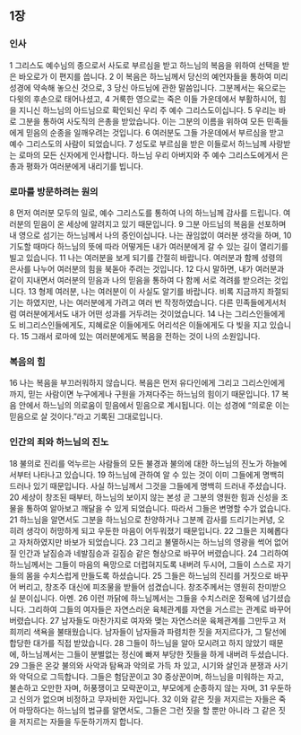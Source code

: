 ## 1장
### 인사
1 그리스도 예수님의 종으로서 사도로 부르심을 받고 하느님의 복음을 위하여 선택을 받은 바오로가 이 편지를 씁니다.
2 이 복음은 하느님께서 당신의 예언자들을 통하여 미리 성경에 약속해 놓으신 것으로,
3 당신 아드님에 관한 말씀입니다. 그분께서는 육으로는 다윗의 후손으로 태어나셨고,
4 거룩한 영으로는 죽은 이들 가운데에서 부활하시어, 힘을 지니신 하느님의 아드님으로 확인되신 우리 주 예수 그리스도이십니다.
5 우리는 바로 그분을 통하여 사도직의 은총을 받았습니다. 이는 그분의 이름을 위하여 모든 민족들에게 믿음의 순종을 일깨우려는 것입니다.
6 여러분도 그들 가운데에서 부르심을 받고 예수 그리스도의 사람이 되었습니다.
7 성도로 부르심을 받은 이들로서 하느님께 사랑받는 로마의 모든 신자에게 인사합니다. 하느님 우리 아버지와 주 예수 그리스도에게서 은총과 평화가 여러분에게 내리기를 빕니다.
### 로마를 방문하려는 원의
8 먼저 여러분 모두의 일로, 예수 그리스도를 통하여 나의 하느님께 감사를 드립니다. 여러분의 믿음이 온 세상에 알려지고 있기 때문입니다.
9 그분 아드님의 복음을 선포하며 내 영으로 섬기는 하느님께서 나의 증인이십니다. 나는 끊임없이 여러분 생각을 하며,
10 기도할 때마다 하느님의 뜻에 따라 어떻게든 내가 여러분에게 갈 수 있는 길이 열리기를 빌고 있습니다.
11 나는 여러분을 보게 되기를 간절히 바랍니다. 여러분과 함께 성령의 은사를 나누어 여러분의 힘을 북돋아 주려는 것입니다.
12 다시 말하면, 내가 여러분과 같이 지내면서 여러분의 믿음과 나의 믿음을 통하여 다 함께 서로 격려를 받으려는 것입니다.
13 형제 여러분, 나는 여러분이 이 사실도 알기를 바랍니다. 비록 지금까지 좌절되기는 하였지만, 나는 여러분에게 가려고 여러 번 작정하였습니다. 다른 민족들에게서처럼 여러분에게서도 내가 어떤 성과를 거두려는 것이었습니다.
14 나는 그리스인들에게도 비그리스인들에게도, 지혜로운 이들에게도 어리석은 이들에게도 다 빚을 지고 있습니다.
15 그래서 로마에 있는 여러분에게도 복음을 전하는 것이 나의 소원입니다.
### 복음의 힘
16 나는 복음을 부끄러워하지 않습니다. 복음은 먼저 유다인에게 그리고 그리스인에게까지, 믿는 사람이면 누구에게나 구원을 가져다주는 하느님의 힘이기 때문입니다.
17 복음 안에서 하느님의 의로움이 믿음에서 믿음으로 계시됩니다. 이는 성경에 “의로운 이는 믿음으로 살 것이다.”라고 기록된 그대로입니다.
### 인간의 죄와 하느님의 진노
18 불의로 진리를 억누르는 사람들의 모든 불경과 불의에 대한 하느님의 진노가 하늘에서부터 나타나고 있습니다.
19 하느님에 관하여 알 수 있는 것이 이미 그들에게 명백히 드러나 있기 때문입니다. 사실 하느님께서 그것을 그들에게 명백히 드러내 주셨습니다.
20 세상이 창조된 때부터, 하느님의 보이지 않는 본성 곧 그분의 영원한 힘과 신성을 조물을 통하여 알아보고 깨달을 수 있게 되었습니다. 따라서 그들은 변명할 수가 없습니다.
21 하느님을 알면서도 그분을 하느님으로 찬양하거나 그분께 감사를 드리기는커녕, 오히려 생각이 허망하게 되고 우둔한 마음이 어두워졌기 때문입니다.
22 그들은 지혜롭다고 자처하였지만 바보가 되었습니다.
23 그리고 불멸하시는 하느님의 영광을 썩어 없어질 인간과 날짐승과 네발짐승과 길짐승 같은 형상으로 바꾸어 버렸습니다.
24 그리하여 하느님께서는 그들이 마음의 욕망으로 더럽혀지도록 내버려 두시어, 그들이 스스로 자기들의 몸을 수치스럽게 만들도록 하셨습니다.
25 그들은 하느님의 진리를 거짓으로 바꾸어 버리고, 창조주 대신에 피조물을 받들어 섬겼습니다. 창조주께서는 영원히 찬미받으실 분이십니다. 아멘.
26 이런 까닭에 하느님께서는 그들을 수치스러운 정욕에 넘기셨습니다. 그리하여 그들의 여자들은 자연스러운 육체관계를 자연을 거스르는 관계로 바꾸어 버렸습니다.
27 남자들도 마찬가지로 여자와 맺는 자연스러운 육체관계를 그만두고 저희끼리 색욕을 불태웠습니다. 남자들이 남자들과 파렴치한 짓을 저지르다가, 그 탈선에 합당한 대가를 직접 받았습니다.
28 그들이 하느님을 알아 모시려고 하지 않았기 때문에, 하느님께서는 그들이 분별없는 정신에 빠져 부당한 짓들을 하게 내버려 두셨습니다.
29 그들은 온갖 불의와 사악과 탐욕과 악의로 가득 차 있고, 시기와 살인과 분쟁과 사기와 악덕으로 그득합니다. 그들은 험담꾼이고
30 중상꾼이며, 하느님을 미워하는 자고, 불손하고 오만한 자며, 허풍쟁이고 모략꾼이고, 부모에게 순종하지 않는 자며,
31 우둔하고 신의가 없으며 비정하고 무자비한 자입니다.
32 이와 같은 짓을 저지르는 자들은 죽어 마땅하다는 하느님의 법규를 알면서도, 그들은 그런 짓을 할 뿐만 아니라 그 같은 짓을 저지르는 자들을 두둔하기까지 합니다.
